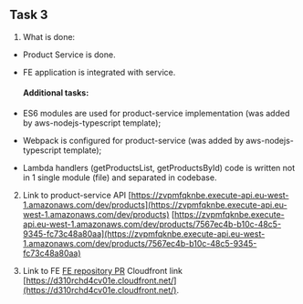 ## Task 3

1. What is done:
  - Product Service is done.
  - FE application is integrated with service.
  
    #### Additional tasks:
  - ES6 modules are used for product-service implementation (was added by aws-nodejs-typescript template);
  - Webpack is configured for product-service (was added by aws-nodejs-typescript template);
  - Lambda handlers (getProductsList, getProductsById) code is written not in 1 single module (file) and separated in codebase.

2. Link to product-service API
  [https://zvpmfqknbe.execute-api.eu-west-1.amazonaws.com/dev/products](https://zvpmfqknbe.execute-api.eu-west-1.amazonaws.com/dev/products)
  [https://zvpmfqknbe.execute-api.eu-west-1.amazonaws.com/dev/products/7567ec4b-b10c-48c5-9345-fc73c48a80aa](https://zvpmfqknbe.execute-api.eu-west-1.amazonaws.com/dev/products/7567ec4b-b10c-48c5-9345-fc73c48a80aa)

3. Link to FE 
  [FE repository PR](https://github.com/stsepchanka/nodejs-aws-fe/pull/2)
  Cloudfront link [https://d310rchd4cv01e.cloudfront.net/](https://d310rchd4cv01e.cloudfront.net/).